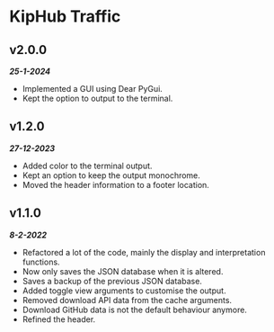 # KipHub Traffic  

## **v2.0.0**  
***25-1-2024***  
  
- Implemented a GUI using Dear PyGui.  
- Kept the option to output to the terminal.

## **v1.2.0**  
***27-12-2023***  
  
- Added color to the terminal output.  
- Kept an option to keep the output monochrome.  
- Moved the header information to a footer location.  

## **v1.1.0**  
***8-2-2022***  
  
- Refactored a lot of the code, mainly the display and interpretation functions.  
- Now only saves the JSON database when it is altered.  
- Saves a backup of the previous JSON database.  
- Added toggle view arguments to customise the output.  
- Removed download API data from the cache arguments.  
- Download GitHub data is not the default behaviour anymore.  
- Refined the header.  